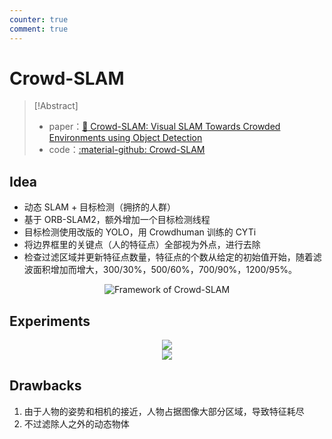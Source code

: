 ```yaml
---
counter: true
comment: true
---
```


# Crowd-SLAM

> [!Abstract]
> - paper：[:book: Crowd-SLAM: Visual SLAM Towards Crowded Environments using Object Detection](https://link.springer.com/article/10.1007/s10846-021-01414-1)
> - code：[:material-github: Crowd-SLAM](https://github.com/virgolinosoares/Crowd-SLAM)

## Idea

- 动态 SLAM + 目标检测（拥挤的人群）
- 基于 ORB-SLAM2，额外增加一个目标检测线程
- 目标检测使用改版的 YOLO，用 Crowdhuman 训练的 CYTi
- 将边界框里的关键点（人的特征点）全部视为外点，进行去除
- 检查过滤区域并更新特征点数量，特征点的个数从给定的初始值开始，随着滤波面积增加而增大，300/30%，500/60%，700/90%，1200/95%。

<center><img src="https://cdn.jsdelivr.net/gh/jujimeizuo/note@gh-pages/assets/images/cv/slam/Crowd-SLAM.jpg" alt="Framework of Crowd-SLAM"></center>


## Experiments

<center><img src="https://cdn.jsdelivr.net/gh/jujimeizuo/note@gh-pages/assets/images/cv/slam/Crowd-SLAM-2.jpeg"></center>

<center><img src="https://cdn.jsdelivr.net/gh/jujimeizuo/note@gh-pages/assets/images/cv/slam/Crowd-SLAM-3.jpeg"></center>


## Drawbacks

1. 由于人物的姿势和相机的接近，人物占据图像大部分区域，导致特征耗尽
2. 不过滤除人之外的动态物体
